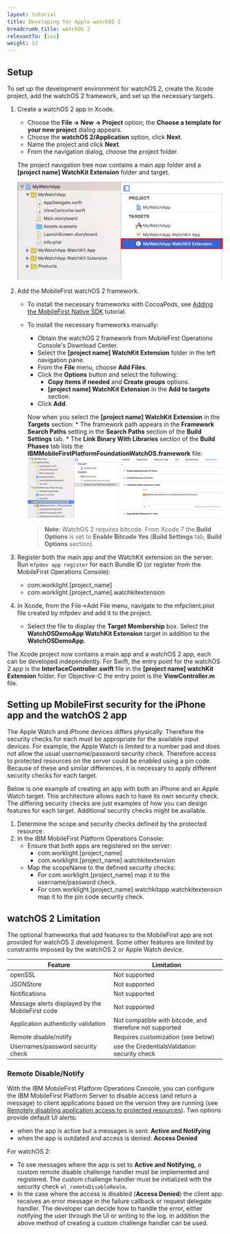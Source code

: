 ```yaml
---
layout: tutorial
title: Developing for Apple watchOS 2
breadcrumb_title: watchOS 2
relevantTo: [ios]
weight: 13
---
```


## Setup
To set up the development environment for watchOS 2, create the Xcode project, add the watchOS 2 framework, and set up the necessary targets.

1. Create a watchOS 2 app in Xcode.
    * Choose the **File → New → Project** option; the **Choose a template for your new project** dialog appears.
    * Choose the **watchOS 2/Application** option, click **Next**.
    * Name the project and click **Next**.
    * From the navigation dialog, choose the project folder.

    The project navigation tree now contains a main app folder and a **[project name] WatchKit Extension** folder and target.
    
    ![WatchOS project in Xcode](WatchOSProject.jpg)
    
2. Add the MobileFirst watchOS 2 framework.
    * To install the necessary frameworks with CocoaPods, see [Adding the MobileFirst Native SDK](../../application-development/sdk/ios/#adding-support-for-apple-watchos-2) tutorial.
    * To install the necessary frameworks manually:
        * Obtain the watchOS 2 framework from MobileFirst Operations Console's Download Center.
        * Select the **[project name] WatchKit Extension** folder in the left navigation pane.
        * From the **File** menu, choose **Add Files**.
        * Click the **Options** button and select the following:
            * **Copy items if needed** and **Create groups** options.
            * **[project name] WatchKit Extension** in the **Add to targets** section.
        * Click **Add**.
        
        Now when you select the **[project name] WatchKit Extension** in the **Targets** section:
            * The framework path appears in the **Framework Search Paths** setting in the **Search Paths** section of the **Build Settings** tab.
            * The **Link Binary With Libraries** section of the **Build Phases** tab lists the **IBMMobileFirstPlatformFoundationWatchOS.framework** file:
            ![watchOS linked frameworks](watchOSlinkedframeworks.jpg)
                
        > **Note:** WatchOS 2 requires bitcode. From Xcode 7 the **Build Options** is set to **Enable Bitcode Yes** (**Build Settings** tab, **Build Options** section).

3. Register both the main app and the WatchKit extension on the server. Run `mfpdev app register` for each Bundle ID (or register from the MobileFirst Operations Console):
    * com.worklight.[project_name]
    * com.worklight.[project_name].watchkitextension

4. In Xcode, from the File->Add File menu, navigate to the mfpclient.plist file created by mfpdev and add it to the project.
    * Select the file to display the **Target Membership** box. Select the **WatchOSDemoApp WatchKit Extension** target in addition to the **WatchOSDemoApp**.

The Xcode project now contains a main app and a watchOS 2 app, each can be developed independently. For Swift, the entry point for the watchOS 2 app is the **InterfaceController.swift** file in the **[project name] watchKit Extension** folder. For Objective-C the entry point is the **ViewController.m** file.

## Setting up MobileFirst security for the iPhone app and the watchOS 2 app
The Apple Watch and iPhone devices differs physically. Therefore the security checks for each must be appropriate for the available input devices. For example, the Apple Watch is limited to a number pad and does not allow the usual username/password security check. Therefore access to protected resources on the server could be enabled using a pin code. Because of these and similar differences, it is necessary to apply different security checks for each target.

Below is one example of creating an app with both an iPhone and an Apple Watch target. This architecture allows each to have its own security check. The differing security checks are just examples of how you can design features for each target. Additional security checks might be available.

1. Determine the scope and security checks defined by the protected resource.
2. In the IBM MobileFirst Platform Operations Console:
    * Ensure that both apps are registered on the server:
        * com.worklight.[project_name]
        * com.worklight.[project_name].watchkitextension
    * Map the scopeName to the defined security checks:
        * For com.worklight.[project_name] map it to the username/password check.
        * For com.worklight.[project_name].watchkitapp.watchkitextension map it to the pin code security check.

## watchOS 2 Limitation
The optional frameworks that add features to the MobileFirst app are not provided for watchOS 2 development. Some other features are limited by constraints imposed by the watchOS 2 or Apple Watch device.

| Feature | Limitation |
|---------|------------|
| openSSL | Not supported |
| JSONStore| Not supported |
| Notifications | Not supported |
| Message alerts displayed by the MobileFirst code | Not supported |
| Application authenticity validation | Not compatible with bitcode, and therefore not supported |
| Remote disable/notify	| Requires customization (see below) |
| Usernames/password security check | use the CredentialsValidation security check |

### Remote Disable/Notify
With the IBM MobileFirst Platform Operations Console, you can configure the IBM MobileFirst Platform Server to disable access (and return a message) to client applications based on the version they are running (see [Remotely disabling application access to protected resources](http://www.ibm.com/support/knowledgecenter/en/SSHS8R_8.0.0/com.ibm.worklight.admin.doc/admin/t_denying_access_to_older_app_versions.html?view=kc)). Two options provide default UI alerts:

* when the app is active but a messages is sent: **Active and Notifying**
* when the app is outdated and access is denied: **Access Denied**

For watchOS 2:

* To see messages where the app is set to **Active and Notifying,** a custom remote disable challenge handler must be implemented and registered. The custom challenge handler must be initialized with the security check `wl_remoteDisableRealm`.
* In the case where the access is disabled (**Access Denied**) the client app receives an error message in the failure callback or request delegate handler. The developer can decide how to handle the error, either notifying the user through the UI or writing to the log. In addition the above method of creating a custom challenge handler can be used.
        







    
